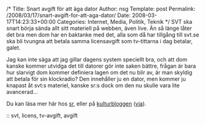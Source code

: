 /*
 Title: Snart avgift för att äga dator
 Author: nsg
 Template: post
 Permalink: /2008/03/17/snart-avgift-for-att-aga-dator/
 Date: 2008-03-17T14:23:33+00:00
 Categories: Internet, Media, Politik, Teknik
*/
SVT ska snart börja sända allt sitt materiell på webben, även live. Än så länge låter det bra men dom har en baktanke med det, alla som då har tillgång till svt.se ska bli tvungna att betala samma licensavgift som tv-tittarna i dag betalar, galet.

Jag kan inte säga att jag gillar dagens system speciellt bra, och att dom kanske kommer utvidga det till datorer gör inte saken bättre, frågan är bara hur slarvigt dom kommer definiera lagen om det nu blir av, är man skyldig att betala för sin klockradio? Den innehåller ju en dator, men kommer ju knapast åt svt:s materiel, kanske sr:s dock om den nu skulle vara lite avancerad&#8230;

Du kan läsa mer här hos [sr][1], eller på [kulturbloggen][2] ([via][3]).

:: svt, licens, tv-avgift, avgift

<small></small>

 [1]: http://www.sr.se/cgi-bin/ekot/artikel.asp?Artikel=1955005
 [2]: http://kulturbloggen.com/?p=3329
 [3]: http://mj.barczyk.se/blog/2354/nu-ska-alla-betala-tv-licens-sekt-fasoner-fran-svt